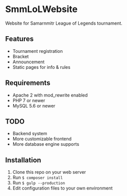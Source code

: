 # SmmLoLWebsite
Website for Samarnmitr League of Legends tournament.

## Features
- Tournament registration
- Bracket
- Announcement
- Static pages for info & rules

## Requirements
- Apache 2 with mod_rewrite enabled
- PHP 7 or newer
- MySQL 5.6 or newer

## TODO
- Backend system
- More customizable frontend
- More database engine supports

## Installation
1. Clone this repo on your web server
2. Run ```$ composer install```
3. Run ```$ gulp --production```
4. Edit configuration files to your own environment
